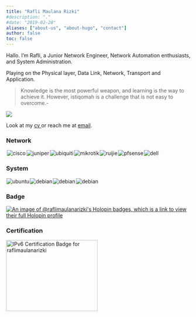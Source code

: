 ```yaml
---
title: "Rafli Maulana Rizki"
#description: "."
#date: "2019-02-28"
aliases: ["about-us", "about-hugo", "contact"]
author: false
toc: false
---
```


Hallo. I’m Rafli, a Junior Network Engineer, Network Automation enthusiasts, and System Administration.

Playing on the Physical layer, Data Link, Network, Transport and Application.

> Knowledge is the most powerful weapon, and learning is the way to achieve it. However, istiqomah is a challenge that is not easy to overcome.-

<a href="https://github.com/raflimaulanarizki"><img src="https://img.shields.io/github/followers/raflimaulanarizki?style=social" style="width: auto;" /></a>

Look at my <a href="https://cv.raflimaulanarizki.my.id" target="_blank"> cv </a>or reach me at <a href="https://mailhide.io/e/vhYpVUOr" target="_blank"> email</a>.


<h3>Network</h3>
<div style="display: flex;">
    <img src="https://img.shields.io/badge/-CISCO-informational?logo=cisco&logoColor=white&style=for-the-badge" style="margin: 0 2px " alt="cisco" />
    <img src="https://img.shields.io/badge/-JUNIPER-2D6A00?logo=juniper&logoColor=white&style=for-the-badge" style="margin: 0 1px" alt="juniper" />
    <img src="https://img.shields.io/badge/-UBIQUITI-00c3ff?logo=ubiquiti&logoColor=white&style=for-the-badge" style="margin: 0 1px" alt="ubiquiti" />
    <img src="https://img.shields.io/badge/-MIKROTIK-lightgrey?logo=mikrotik&logoColor=white&style=for-the-badge" style="margin: 0 1px" alt="mikrotik" />
    <img src="https://img.shields.io/badge/-RUIJIE-red?logo=ruijie&logoColor=white&style=for-the-badge" style="margin: 0 1px" alt="ruijie" />
    <img src="https://img.shields.io/badge/-PFsense-150A76?logo=pfsense&logoColor=white&style=for-the-badge" style="margin: 0 1px" alt="pfsense" />
    <img src="https://img.shields.io/badge/-dell-0075BA?logo=dell&logoColor=white&style=for-the-badge" style="margin: 0 1px" alt="dell" />
</div>

<h3>System</h3>
<div style="display: flex;">
    <img src="https://img.shields.io/badge/-UBUNTU-DD4814?logo=ubuntu&logoColor=white&style=for-the-badge" style="margin: 0 1px;" alt="ubuntu" />
    <img src="https://img.shields.io/badge/-DEBIAN-CF074C?logo=ubuntu&logoColor=white&style=for-the-badge" style="margin: 0 1px;" alt="debian" />
    <img src="https://img.shields.io/badge/-CENTOS-blue?logo=centos&logoColor=white&style=for-the-badge" style="margin: 0 1px;" alt="debian" />
    <img src="https://img.shields.io/badge/-proxmox-E67100?logo=proxmox&logoColor=white&style=for-the-badge" style="margin: 0 1px;" alt="debian" />
</div>

<h3>Badge</h3>

[![An image of @raflimaulanarizki's Holopin badges, which is a link to view their full Holopin profile](https://holopin.me/raflimaulanarizki)](https://holopin.io/@raflimaulanarizki)

<h3>Certification</h3>
<div style="display: flex;">
    <img src="//ipv6.he.net/certification/create_badge.php?pass_name=raflimaulanarizki&amp;badge=2" style="margin: 0; border: 0; width: 250px; height: 194px" alt="IPv6 Certification Badge for raflimaulanarizki"></img>
</div>